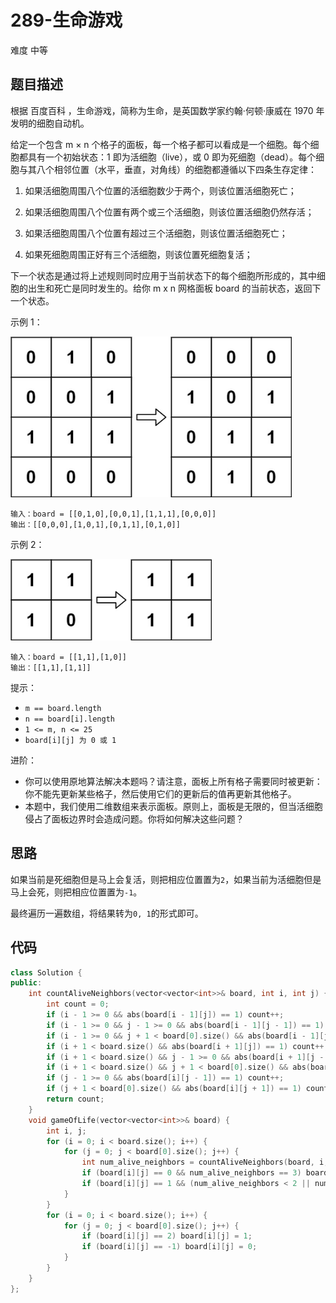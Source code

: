 # 289-生命游戏

难度 中等



## 题目描述

根据 百度百科 ，生命游戏，简称为生命，是英国数学家约翰·何顿·康威在 1970 年发明的细胞自动机。

给定一个包含 m × n 个格子的面板，每一个格子都可以看成是一个细胞。每个细胞都具有一个初始状态：1 即为活细胞（live），或 0 即为死细胞（dead）。每个细胞与其八个相邻位置（水平，垂直，对角线）的细胞都遵循以下四条生存定律：

1. 如果活细胞周围八个位置的活细胞数少于两个，则该位置活细胞死亡；

2. 如果活细胞周围八个位置有两个或三个活细胞，则该位置活细胞仍然存活；

3. 如果活细胞周围八个位置有超过三个活细胞，则该位置活细胞死亡；

4. 如果死细胞周围正好有三个活细胞，则该位置死细胞复活；

下一个状态是通过将上述规则同时应用于当前状态下的每个细胞所形成的，其中细胞的出生和死亡是同时发生的。给你 m x n 网格面板 board 的当前状态，返回下一个状态。

示例 1：

<img src="images/grid1.jpg" style="zoom:80%;" />

```
输入：board = [[0,1,0],[0,0,1],[1,1,1],[0,0,0]]
输出：[[0,0,0],[1,0,1],[0,1,1],[0,1,0]]
```
示例 2：

<img src="images/grid2.jpg" style="zoom:80%;" />

```
输入：board = [[1,1],[1,0]]
输出：[[1,1],[1,1]]
```

提示：

- `m == board.length`
- `n == board[i].length`
- `1 <= m, n <= 25`
- `board[i][j] 为 0 或 1`


进阶：

- 你可以使用原地算法解决本题吗？请注意，面板上所有格子需要同时被更新：你不能先更新某些格子，然后使用它们的更新后的值再更新其他格子。
- 本题中，我们使用二维数组来表示面板。原则上，面板是无限的，但当活细胞侵占了面板边界时会造成问题。你将如何解决这些问题？



## 思路

如果当前是死细胞但是马上会复活，则把相应位置置为`2`，如果当前为活细胞但是马上会死，则把相应位置置为`-1`。

最终遍历一遍数组，将结果转为`0, 1`的形式即可。



## 代码

```c++
class Solution {
public:
    int countAliveNeighbors(vector<vector<int>>& board, int i, int j) {
        int count = 0;
        if (i - 1 >= 0 && abs(board[i - 1][j]) == 1) count++;
        if (i - 1 >= 0 && j - 1 >= 0 && abs(board[i - 1][j - 1]) == 1) count++;
        if (i - 1 >= 0 && j + 1 < board[0].size() && abs(board[i - 1][j + 1]) == 1) count++;
        if (i + 1 < board.size() && abs(board[i + 1][j]) == 1) count++;
        if (i + 1 < board.size() && j - 1 >= 0 && abs(board[i + 1][j - 1]) == 1) count++;
        if (i + 1 < board.size() && j + 1 < board[0].size() && abs(board[i + 1][j + 1]) == 1) count++;
        if (j - 1 >= 0 && abs(board[i][j - 1]) == 1) count++;
        if (j + 1 < board[0].size() && abs(board[i][j + 1]) == 1) count++;
        return count;
    }
    void gameOfLife(vector<vector<int>>& board) {
        int i, j;
        for (i = 0; i < board.size(); i++) {
            for (j = 0; j < board[0].size(); j++) {
                int num_alive_neighbors = countAliveNeighbors(board, i, j);
                if (board[i][j] == 0 && num_alive_neighbors == 3) board[i][j] = 2;
                if (board[i][j] == 1 && (num_alive_neighbors < 2 || num_alive_neighbors > 3)) board[i][j] = -1;
            }
        }
        for (i = 0; i < board.size(); i++) {
            for (j = 0; j < board[0].size(); j++) {
                if (board[i][j] == 2) board[i][j] = 1;
                if (board[i][j] == -1) board[i][j] = 0;
            }
        }
    }
};
```

